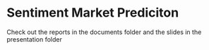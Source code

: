 # Sentiment Market Prediciton
<p> Check out the reports in the documents folder and the slides in the presentation folder
</p>
